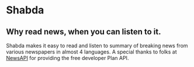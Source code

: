 # Shabda
## Why read news, when you can listen to it.
Shabda makes it easy to read and listen to summary of breaking news from various newspapers in almost 4 languages. A special thanks to folks at [NewsAPI](https://newsapi.org) for providing the free developer Plan API.
